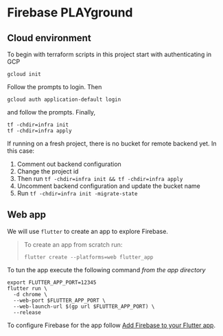 # Firebase PLAYground

## Cloud environment

To begin with terraform scripts in this project start with authenticating in GCP

```
gcloud init
```

Follow the prompts to login. Then

```
gcloud auth application-default login
```

and follow the prompts. Finally,

```
tf -chdir=infra init
tf -chdir=infra apply
```

If running on a fresh project, there is no bucket for remote backend yet. In this case:
1. Comment out backend configuration
2. Change the project id
3. Then run `tf -chdir=infra init && tf -chdir=infra apply`
4. Uncomment backend configuration and update the bucket name
5. Run `tf -chdir=infra init -migrate-state`

## Web app

We will use `flutter` to create an app to explore Firebase.

> To create an app from scratch run:
> ```
> flutter create --platforms=web flutter_app
> ```

To tun the app execute the following command _from the app directory_

```
export FLUTTER_APP_PORT=12345
flutter run \
  -d chrome \
  --web-port $FLUTTER_APP_PORT \
  --web-launch-url $(gp url $FLUTTER_APP_PORT) \
  --release
```

To configure Firebase for the app follow [Add Firebase to your Flutter app](https://firebase.google.com/docs/flutter/setup?platform=ios).